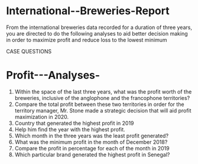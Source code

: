 # International--Breweries-Report
From the international breweries data recorded for a duration of three years, you are directed to do the following analyses to aid better decision making in order to maximize profit and reduce loss to the lowest minimum

CASE QUESTIONS
# Profit---Analyses-
1. Within the space of the last three years, what was the profit worth of the breweries,
inclusive of the anglophone and the francophone territories?
2. Compare the total profit between these two territories in order for the territory manager,
Mr. Stone made a strategic decision that will aid profit maximization in 2020.
3. Country that generated the highest profit in 2019
4. Help him find the year with the highest profit.
5. Which month in the three years was the least profit generated?
6. What was the minimum profit in the month of December 2018?
7. Compare the profit in percentage for each of the month in 2019
8. Which particular brand generated the highest profit in Senegal?
